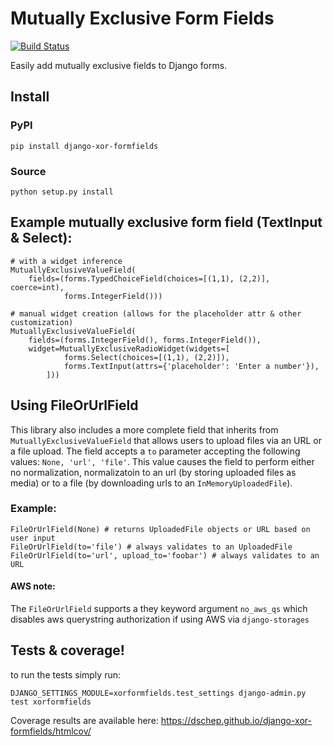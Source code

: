# Mutually Exclusive Form Fields
[![Build Status](https://travis-ci.org/dschep/django-xor-formfields.svg?branch=master)](https://travis-ci.org/dschep/django-xor-formfields)

Easily add mutually exclusive fields to Django forms.
## Install
### PyPI
```
pip install django-xor-formfields
```

### Source
```
python setup.py install
```

## Example mutually exclusive form field (TextInput & Select):
```
# with a widget inference
MutuallyExclusiveValueField(
    fields=(forms.TypedChoiceField(choices=[(1,1), (2,2)], coerce=int),
            forms.IntegerField()))

# manual widget creation (allows for the placeholder attr & other customization)
MutuallyExclusiveValueField(
    fields=(forms.IntegerField(), forms.IntegerField()),
    widget=MutuallyExclusiveRadioWidget(widgets=[
            forms.Select(choices=[(1,1), (2,2)]),
            forms.TextInput(attrs={'placeholder': 'Enter a number'}),
        ]))
```

## Using FileOrUrlField
This library also includes a more complete field that inherits from
`MutuallyExclusiveValueField` that allows users to upload files via an URL or a
file upload. The field accepts a `to` parameter accepting the following values:
`None, 'url', 'file'`. This value causes the field to perform either no
normalization, normalizatoin to an url (by storing uploaded files as media) or
to a file (by downloading urls to an `InMemoryUploadedFile`).
### Example:
```
FileOrUrlField(None) # returns UploadedFile objects or URL based on user input
FileOrUrlField(to='file') # always validates to an UploadedFile
FileOrUrlField(to='url', upload_to='foobar') # always validates to an URL
```
#### AWS note:
The `FileOrUrlField` supports a they keyword argument `no_aws_qs` which
disables aws querystring authorization if using AWS via `django-storages`

## Tests & coverage!
to run the tests simply run:
```
DJANGO_SETTINGS_MODULE=xorformfields.test_settings django-admin.py test xorformfields
```

Coverage results are available here: https://dschep.github.io/django-xor-formfields/htmlcov/
